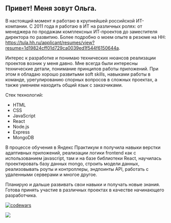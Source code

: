 ## Привет! Меня зовут Ольга.

В настоящий момент я работаю в крупнейшей российской ИТ-компании.
С 2011 года я работаю в ИТ на различных ролях: от менеджера по продажам комплексных ИТ-проектов до заместителя директора по развитию. Более подробно о моем опыте в резюме на HH: https://tula.hh.ru/applicant/resumes/view?resume=1d19824cff01d729ca0039ed1f544f6150644a.

Интерес к разработке и понимаю технических нюансов реализации проектов возник у меня давно. Мне всегда были интересны технические детали, понимание принципов работы приложений. При этом я обладаю хорошо развитыми soft skills, навыками работы в команде, урегулированию спорных вопросов в сложных проектах, а также умением находить общий язык с заказчиками.

Cтек технологий: 
- HTML
- CSS
- JavaScript
- React
- Node.js 
- Express
- MongoDB

В процессе обучения в Яндекс Практикум я получила навыки верстки адаптивных приложений, реализации логики frontend как с использованием javascript, там и на базе библиотеки React, научилась проектировать базу данных mongo, строить модели данных, реализовывать роуты и контроллеры, эндпоинты API, работать с удаленными серверами и многое другое. 

Планирую и дальше развивать свои навыки и получать новые знания. Готова принять участие в различных проектах в качестве начинающего разработчика. 

[![codewars](https://www.codewars.com/users/Iartseva/badges/small)](https://www.codewars.com/users/Iartseva) 

![](https://komarev.com/ghpvc/?username=Iartseva)
